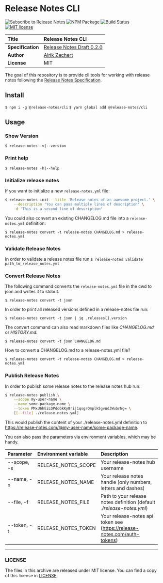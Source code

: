 # Release Notes CLI

[![Subscribe to Release Notes](https://release-notes.com/badges/v1.svg)](https://release-notes.com/@release-notes/release-notes-cli)
[![NPM Package](https://img.shields.io/npm/v/@release-notes/cli.svg)](https://www.npmjs.com/package/@release-notes/cli)
[![Build Status](https://travis-ci.org/release-notes/release-notes-cli.svg?branch=master)](https://travis-ci.org/release-notes/release-notes-cli)
[![MIT license](https://img.shields.io/github/license/release-notes/release-notes-cli.svg)](LICENSE)


**Title**   | Release Notes CLI
:-----------|:---------------------------
**Specification** | [Release Notes Draft 0.2.0](https://github.com/release-notes/release-notes-spec/blob/0.2.0/README.md)
**Author**  | [Alrik Zachert](https://github.com/alrik)
**License** | MIT

The goal of this repository is to provide cli tools for working with
release notes following the [Release Notes Specification](https://github.com/release-notes/release-notes-spec).

## Install

`$ npm i -g @release-notes/cli`
`$ yarn global add @release-notes/cli`

## Usage

### Show Version

`$ release-notes -v|--version`

### Print help

`$ release-notes -h|--help`

### Initialize release notes

If you want to initialize a new `release-notes.yml` file:

```bash
$ release-notes init --title 'Release notes of an awesome project.' \
    --description 'You can pass multiple lines of description' \
    -d 'This is a second line of description'
```

You could also convert an existing CHANGELOG.md file into a `release-notes.yml` definition:

`$ release-notes convert -t release-notes CHANGELOG.md > release-notes.yml` 

### Validate Release Notes

In order to validate a release notes file run `$ release-notes validate path_to_release_notes.yml`

### Convert Release Notes

The following command converts the `release-notes.yml` file in the cwd to json and writes it to stdout.

`$ release-notes convert -t json`

In order to print all released versions defined in a release-notes file run:

`$ release-notes convert -t json | jq .releases[].version`

The convert command can also read markdown files like _CHANGELOG.md_ or _HISTORY.md_.

`$ release-notes convert -t json CHANGELOG.md` 

How to convert a CHANGELOG.md to a release-notes.yml file?

`$ release-notes convert -t release-notes CHANGELOG.md > release-notes.yml` 

### Publish Release Notes

In order to publish some release notes to the release notes hub run:

```bash
$ release-notes publish \
    --scope my-user-name \
    --name some-package-name \
    --token PMxU6hEiLQPdoGkKy8rij1qsgrQmplk5gvWdJWubrNg= \
    [[--file] ./release-notes.yml]
```
This would publish the content of your ./release-notes.yml definition to https://release-notes.com/@my-user-name/some-package-name.

You can also pass the parameters via environment variables, which may be handy.

Parameter  | Environment variable | Description
:----------|:---------------------|:-----------
--scope, -s | RELEASE_NOTES_SCOPE | Your release-notes hub username
--name, -n | RELEASE_NOTES_NAME | Your release notes handle (only numbers, letters and dashes)
--file, -f | RELEASE_NOTES_FILE | Path to your release notes definition (default _./release-notes.yml_)
--token, -t | RELEASE_NOTES_TOKEN | Your release-notes api token see (https://release-notes.com/auth-tokens)

---

### LICENSE

The files in this archive are released under MIT license.
You can find a copy of this license in [LICENSE](LICENSE).
